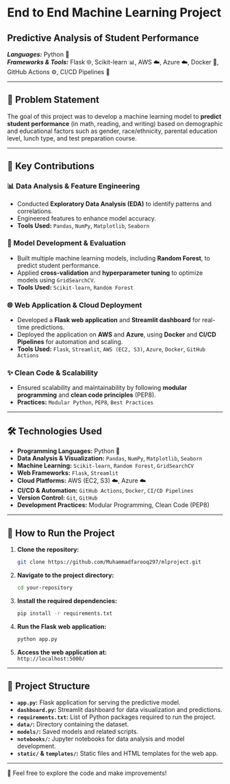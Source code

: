 # End to End Machine Learning Project

## **Predictive Analysis of Student Performance**  

**_Languages:_** Python 🐍  
**_Frameworks & Tools:_** Flask 🌐, Scikit-learn 📊, AWS ☁️, Azure ☁️, Docker 🐳, GitHub Actions ⚙️, CI/CD Pipelines 🚀

---

## 🎯 Problem Statement  
The goal of this project was to develop a machine learning model to **predict student performance** (in math, reading, and writing) based on demographic and educational factors such as gender, race/ethnicity, parental education level, lunch type, and test preparation course.

---

## 🔑 Key Contributions

### 📊 Data Analysis & Feature Engineering  
- Conducted **Exploratory Data Analysis (EDA)** to identify patterns and correlations.  
- Engineered features to enhance model accuracy.  
- **Tools Used:** `Pandas`, `NumPy`, `Matplotlib`, `Seaborn`

### 🧠 Model Development & Evaluation  
- Built multiple machine learning models, including **Random Forest**, to predict student performance.  
- Applied **cross-validation** and **hyperparameter tuning** to optimize models using `GridSearchCV`.  
- **Tools Used:** `Scikit-learn`, `Random Forest`

### 🌐 Web Application & Cloud Deployment  
- Developed a **Flask web application** and **Streamlit dashboard** for real-time predictions.  
- Deployed the application on **AWS** and **Azure**, using **Docker** and **CI/CD Pipelines** for automation and scaling.  
- **Tools Used:** `Flask`, `Streamlit`, `AWS (EC2, S3)`, `Azure`, `Docker`, `GitHub Actions`

### ✨ Clean Code & Scalability  
- Ensured scalability and maintainability by following **modular programming** and **clean code principles** (PEP8).  
- **Practices:** `Modular Python`, `PEP8`, `Best Practices`

---

## 🛠️ Technologies Used

- **Programming Languages:** Python 🐍
- **Data Analysis & Visualization:** `Pandas`, `NumPy`, `Matplotlib`, `Seaborn`
- **Machine Learning:** `Scikit-learn`, `Random Forest`, `GridSearchCV`
- **Web Frameworks:** `Flask`, `Streamlit`
- **Cloud Platforms:** AWS (EC2, S3) ☁️, Azure ☁️
- **CI/CD & Automation:** `GitHub Actions`, `Docker`, `CI/CD Pipelines`
- **Version Control:** `Git`, `GitHub`
- **Development Practices:** Modular Programming, Clean Code (PEP8)

---

## 📝 How to Run the Project

1. **Clone the repository:**  
    ```bash
    git clone https://github.com/Muhammadfarooq297/mlproject.git
    ```

2. **Navigate to the project directory:**  
    ```bash
    cd your-repository
    ```

3. **Install the required dependencies:**  
    ```bash
    pip install -r requirements.txt
    ```

4. **Run the Flask web application:**  
    ```bash
    python app.py
    ```

5. **Access the web application at:**  
    `http://localhost:5000/`

---

## 📁 Project Structure

- **`app.py`:** Flask application for serving the predictive model.
- **`dashboard.py`:** Streamlit dashboard for data visualization and predictions.
- **`requirements.txt`:** List of Python packages required to run the project.
- **`data/`:** Directory containing the dataset.
- **`models/`:** Saved models and related scripts.
- **`notebooks/`:** Jupyter notebooks for data analysis and model development.
- **`static/` & `templates/`:** Static files and HTML templates for the web app.

---

🎉 Feel free to explore the code and make improvements!